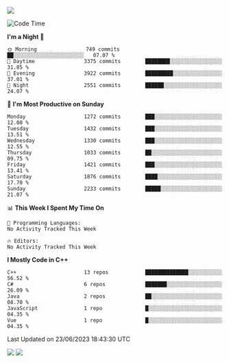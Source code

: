 ![](https://komarev.com/ghpvc/?username=lilpidgey&color=red)
<!--START_SECTION:waka-->
![Code Time](http://img.shields.io/badge/Code%20Time-1%2C491%20hrs%2018%20mins-blue)

**I'm a Night 🦉** 

```text
🌞 Morning                749 commits         ██░░░░░░░░░░░░░░░░░░░░░░░   07.07 % 
🌆 Daytime                3375 commits        ████████░░░░░░░░░░░░░░░░░   31.85 % 
🌃 Evening                3922 commits        █████████░░░░░░░░░░░░░░░░   37.01 % 
🌙 Night                  2551 commits        ██████░░░░░░░░░░░░░░░░░░░   24.07 % 
```
📅 **I'm Most Productive on Sunday** 

```text
Monday                   1272 commits        ███░░░░░░░░░░░░░░░░░░░░░░   12.00 % 
Tuesday                  1432 commits        ███░░░░░░░░░░░░░░░░░░░░░░   13.51 % 
Wednesday                1330 commits        ███░░░░░░░░░░░░░░░░░░░░░░   12.55 % 
Thursday                 1033 commits        ██░░░░░░░░░░░░░░░░░░░░░░░   09.75 % 
Friday                   1421 commits        ███░░░░░░░░░░░░░░░░░░░░░░   13.41 % 
Saturday                 1876 commits        ████░░░░░░░░░░░░░░░░░░░░░   17.70 % 
Sunday                   2233 commits        █████░░░░░░░░░░░░░░░░░░░░   21.07 % 
```


📊 **This Week I Spent My Time On** 

```text
💬 Programming Languages: 
No Activity Tracked This Week

🔥 Editors: 
No Activity Tracked This Week
```

**I Mostly Code in C++** 

```text
C++                      13 repos            ██████████████░░░░░░░░░░░   56.52 % 
C#                       6 repos             ███████░░░░░░░░░░░░░░░░░░   26.09 % 
Java                     2 repos             ██░░░░░░░░░░░░░░░░░░░░░░░   08.70 % 
JavaScript               1 repo              █░░░░░░░░░░░░░░░░░░░░░░░░   04.35 % 
Vue                      1 repo              █░░░░░░░░░░░░░░░░░░░░░░░░   04.35 % 
```




 Last Updated on 23/06/2023 18:43:30 UTC
<!--END_SECTION:waka-->
![](https://hit.yhype.me/github/profile?user_id=42968544)
![](https://komarev.com/ghpvc/?lilpidgey)
